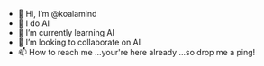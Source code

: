 - 👋 Hi, I’m @koalamind
- 👀 I do AI
- 🌱 I’m currently learning AI
- 💞️ I’m looking to collaborate on AI
- 📫 How to reach me ...your're here already ...so drop me a ping!

<!---
koalamind/koalamind is a ✨ special ✨ repository because its `README.md` (this file) appears on your GitHub profile.
You can click the Preview link to take a look at your changes.
--->
